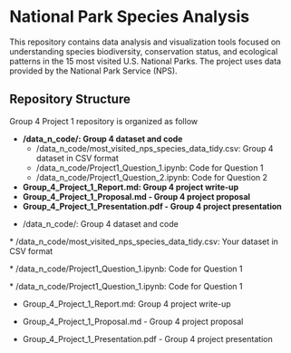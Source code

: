 # National Park Species Analysis

This repository contains data analysis and visualization tools focused on understanding species biodiversity, conservation status, and ecological patterns in the 15 most visited U.S. National Parks. The project uses data provided by the National Park Service (NPS).

## Repository Structure
Group 4 Project 1 repository is organized as follow
* **/data_n_code/: Group 4 dataset and code**
   * /data_n_code/most_visited_nps_species_data_tidy.csv: Group 4 dataset in CSV format
   * /data_n_code/Project1_Question_1.ipynb: Code for Question 1
   * /data_n_code/Project1_Question_2.ipynb: Code for Question 2
* **Group_4_Project_1_Report.md: Group 4 project write-up**
* **Group_4_Project_1_Proposal.md - Group 4 project proposal**
* **Group_4_Project_1_Presentation.pdf - Group 4  project presentation**

- /data_n_code/: Group 4 dataset and code

<space><space>*<space> /data_n_code/most_visited_nps_species_data_tidy.csv: Your dataset in CSV format

<space><space>*<space> /data_n_code/Project1_Question_1.ipynb: Code for Question 1

<space><space>*<space> /data_n_code/Project1_Question_1.ipynb: Code for Question 1

- Group_4_Project_1_Report.md: Group 4 project write-up

- Group_4_Project_1_Proposal.md - Group 4 project proposal

- Group_4_Project_1_Presentation.pdf - Group 4  project presentation
